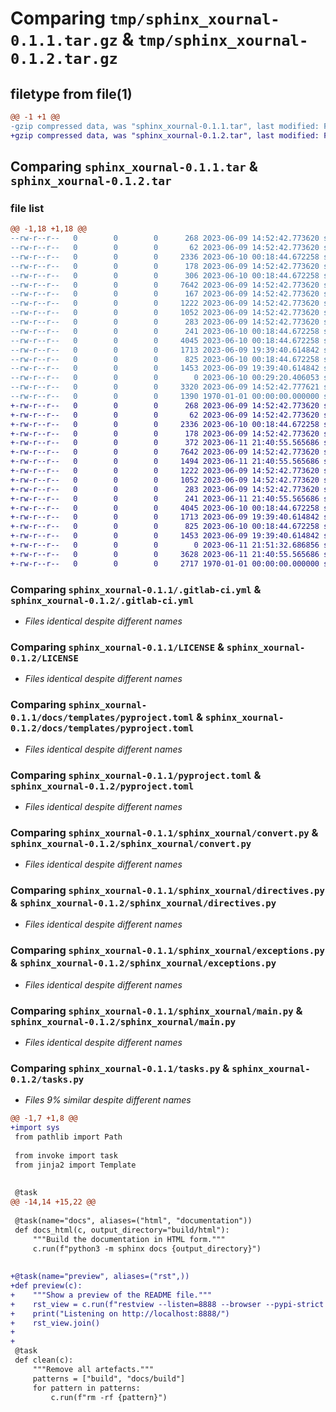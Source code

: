 # Comparing `tmp/sphinx_xournal-0.1.1.tar.gz` & `tmp/sphinx_xournal-0.1.2.tar.gz`

## filetype from file(1)

```diff
@@ -1 +1 @@
-gzip compressed data, was "sphinx_xournal-0.1.1.tar", last modified: Fri Jan  1 00:00:00 2016, max compression
+gzip compressed data, was "sphinx_xournal-0.1.2.tar", last modified: Fri Jan  1 00:00:00 2016, max compression
```

## Comparing `sphinx_xournal-0.1.1.tar` & `sphinx_xournal-0.1.2.tar`

### file list

```diff
@@ -1,18 +1,18 @@
--rw-r--r--   0        0        0      268 2023-06-09 14:52:42.773620 sphinx_xournal-0.1.1/.editorconfig
--rw-r--r--   0        0        0       62 2023-06-09 14:52:42.773620 sphinx_xournal-0.1.1/.gitignore
--rw-r--r--   0        0        0     2336 2023-06-10 00:18:44.672258 sphinx_xournal-0.1.1/.gitlab-ci.yml
--rw-r--r--   0        0        0      178 2023-06-09 14:52:42.773620 sphinx_xournal-0.1.1/AUTHORS.rst
--rw-r--r--   0        0        0      306 2023-06-10 00:18:44.672258 sphinx_xournal-0.1.1/HISTORY.rst
--rw-r--r--   0        0        0     7642 2023-06-09 14:52:42.773620 sphinx_xournal-0.1.1/LICENSE
--rw-r--r--   0        0        0      167 2023-06-09 14:52:42.773620 sphinx_xournal-0.1.1/README.rst
--rw-r--r--   0        0        0     1222 2023-06-09 14:52:42.773620 sphinx_xournal-0.1.1/docs/templates/pyproject.toml
--rw-r--r--   0        0        0     1052 2023-06-09 14:52:42.773620 sphinx_xournal-0.1.1/pyproject.toml
--rw-r--r--   0        0        0      283 2023-06-09 14:52:42.773620 sphinx_xournal-0.1.1/requirements.txt
--rw-r--r--   0        0        0      241 2023-06-10 00:18:44.672258 sphinx_xournal-0.1.1/sphinx_xournal/__init__.py
--rw-r--r--   0        0        0     4045 2023-06-10 00:18:44.672258 sphinx_xournal-0.1.1/sphinx_xournal/convert.py
--rw-r--r--   0        0        0     1713 2023-06-09 19:39:40.614842 sphinx_xournal-0.1.1/sphinx_xournal/directives.py
--rw-r--r--   0        0        0      825 2023-06-10 00:18:44.672258 sphinx_xournal-0.1.1/sphinx_xournal/exceptions.py
--rw-r--r--   0        0        0     1453 2023-06-09 19:39:40.614842 sphinx_xournal-0.1.1/sphinx_xournal/main.py
--rw-r--r--   0        0        0        0 2023-06-10 00:29:20.406053 sphinx_xournal-0.1.1/sphinx_xournal/xournal.css
--rw-r--r--   0        0        0     3320 2023-06-09 14:52:42.777621 sphinx_xournal-0.1.1/tasks.py
--rw-r--r--   0        0        0     1390 1970-01-01 00:00:00.000000 sphinx_xournal-0.1.1/PKG-INFO
+-rw-r--r--   0        0        0      268 2023-06-09 14:52:42.773620 sphinx_xournal-0.1.2/.editorconfig
+-rw-r--r--   0        0        0       62 2023-06-09 14:52:42.773620 sphinx_xournal-0.1.2/.gitignore
+-rw-r--r--   0        0        0     2336 2023-06-10 00:18:44.672258 sphinx_xournal-0.1.2/.gitlab-ci.yml
+-rw-r--r--   0        0        0      178 2023-06-09 14:52:42.773620 sphinx_xournal-0.1.2/AUTHORS.rst
+-rw-r--r--   0        0        0      372 2023-06-11 21:40:55.565686 sphinx_xournal-0.1.2/HISTORY.rst
+-rw-r--r--   0        0        0     7642 2023-06-09 14:52:42.773620 sphinx_xournal-0.1.2/LICENSE
+-rw-r--r--   0        0        0     1494 2023-06-11 21:40:55.565686 sphinx_xournal-0.1.2/README.rst
+-rw-r--r--   0        0        0     1222 2023-06-09 14:52:42.773620 sphinx_xournal-0.1.2/docs/templates/pyproject.toml
+-rw-r--r--   0        0        0     1052 2023-06-09 14:52:42.773620 sphinx_xournal-0.1.2/pyproject.toml
+-rw-r--r--   0        0        0      283 2023-06-09 14:52:42.773620 sphinx_xournal-0.1.2/requirements.txt
+-rw-r--r--   0        0        0      241 2023-06-11 21:40:55.565686 sphinx_xournal-0.1.2/sphinx_xournal/__init__.py
+-rw-r--r--   0        0        0     4045 2023-06-10 00:18:44.672258 sphinx_xournal-0.1.2/sphinx_xournal/convert.py
+-rw-r--r--   0        0        0     1713 2023-06-09 19:39:40.614842 sphinx_xournal-0.1.2/sphinx_xournal/directives.py
+-rw-r--r--   0        0        0      825 2023-06-10 00:18:44.672258 sphinx_xournal-0.1.2/sphinx_xournal/exceptions.py
+-rw-r--r--   0        0        0     1453 2023-06-09 19:39:40.614842 sphinx_xournal-0.1.2/sphinx_xournal/main.py
+-rw-r--r--   0        0        0        0 2023-06-11 21:51:32.686856 sphinx_xournal-0.1.2/sphinx_xournal/xournal.css
+-rw-r--r--   0        0        0     3628 2023-06-11 21:40:55.565686 sphinx_xournal-0.1.2/tasks.py
+-rw-r--r--   0        0        0     2717 1970-01-01 00:00:00.000000 sphinx_xournal-0.1.2/PKG-INFO
```

### Comparing `sphinx_xournal-0.1.1/.gitlab-ci.yml` & `sphinx_xournal-0.1.2/.gitlab-ci.yml`

 * *Files identical despite different names*

### Comparing `sphinx_xournal-0.1.1/LICENSE` & `sphinx_xournal-0.1.2/LICENSE`

 * *Files identical despite different names*

### Comparing `sphinx_xournal-0.1.1/docs/templates/pyproject.toml` & `sphinx_xournal-0.1.2/docs/templates/pyproject.toml`

 * *Files identical despite different names*

### Comparing `sphinx_xournal-0.1.1/pyproject.toml` & `sphinx_xournal-0.1.2/pyproject.toml`

 * *Files identical despite different names*

### Comparing `sphinx_xournal-0.1.1/sphinx_xournal/convert.py` & `sphinx_xournal-0.1.2/sphinx_xournal/convert.py`

 * *Files identical despite different names*

### Comparing `sphinx_xournal-0.1.1/sphinx_xournal/directives.py` & `sphinx_xournal-0.1.2/sphinx_xournal/directives.py`

 * *Files identical despite different names*

### Comparing `sphinx_xournal-0.1.1/sphinx_xournal/exceptions.py` & `sphinx_xournal-0.1.2/sphinx_xournal/exceptions.py`

 * *Files identical despite different names*

### Comparing `sphinx_xournal-0.1.1/sphinx_xournal/main.py` & `sphinx_xournal-0.1.2/sphinx_xournal/main.py`

 * *Files identical despite different names*

### Comparing `sphinx_xournal-0.1.1/tasks.py` & `sphinx_xournal-0.1.2/tasks.py`

 * *Files 9% similar despite different names*

```diff
@@ -1,7 +1,8 @@
+import sys
 from pathlib import Path
 
 from invoke import task
 from jinja2 import Template
 
 
 @task
@@ -14,14 +15,22 @@
 
 @task(name="docs", aliases=("html", "documentation"))
 def docs_html(c, output_directory="build/html"):
     """Build the documentation in HTML form."""
     c.run(f"python3 -m sphinx docs {output_directory}")
 
 
+@task(name="preview", aliases=("rst",))
+def preview(c):
+    """Show a preview of the README file."""
+    rst_view = c.run(f"restview --listen=8888 --browser --pypi-strict README.rst", asynchronous=True, out_stream=sys.stdout)
+    print("Listening on http://localhost:8888/")
+    rst_view.join()
+
+
 @task
 def clean(c):
     """Remove all artefacts."""
     patterns = ["build", "docs/build"]
     for pattern in patterns:
         c.run(f"rm -rf {pattern}")
```

